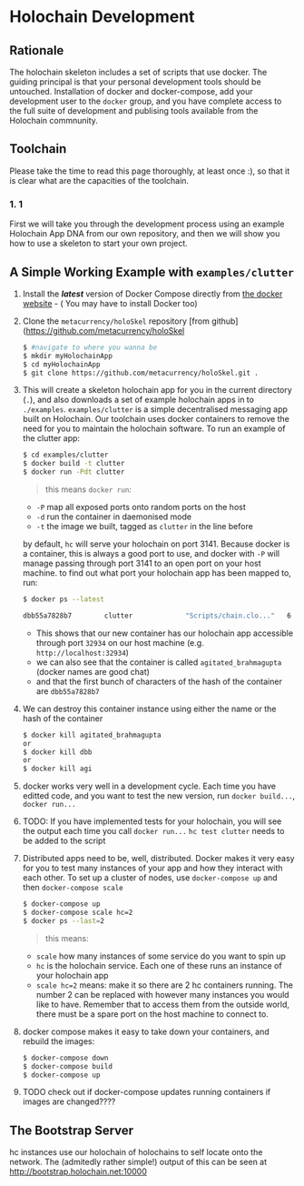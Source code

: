 # Holochain Development

## Rationale 
The holochain skeleton includes a set of scripts that use docker. The guiding principal is that your personal development tools should be untouched. Installation of docker and docker-compose, add your development user to the `docker` group, and you have complete access to the full suite of development and publising tools available from the Holochain commnunity.

## Toolchain
Please take the time to read this page thoroughly, at least once :), so that it is clear what are the capacities of the toolchain.

### 1. 1



First we will take you through the development process using an example Holochain App DNA from our own repository, and then we will show you how to use a skeleton to start your own project.

## A Simple Working Example with `examples/clutter`

1. Install the ***latest*** version of Docker Compose directly from [the docker website](https://docs.docker.com/compose/install/) - ( You may have to install Docker too)
2. Clone the `metacurrency/holoSkel` repository [from github](https://github.com/metacurrency/holoSkel

    ```bash 
    $ #navigate to where you wanna be
    $ mkdir myHolochainApp
    $ cd myHolochainApp
    $ git clone https://github.com/metacurrency/holoSkel.git .
    ```
3. This will create a skeleton holochain app for you in the current directory (`.`), and also downloads a set of example holochain apps in to `./examples`. `examples/clutter` is a simple decentralised messaging app built on Holochain. Our toolchain uses docker containers to remove the need for you to maintain the holochain software. To run an example of the clutter app:

    ```bash
    $ cd examples/clutter
    $ docker build -t clutter
    $ docker run -Pdt clutter
    ```
    > this means `docker run`:
    * `-P` map all exposed ports onto random ports on the host
    * `-d` run the container in daemonised mode
    * `-t` the image we built, tagged as `clutter` in the line before

    by default, `hc` will serve your holochain on port 3141. Because docker is a container, this is always a good port to use, and docker with `-P` will manage passing through port 3141 to an open port on your host machine. to find out what port your holochain app has been mapped to, run:

    ```bash
    $ docker ps --latest
    ```

    ```bash
    dbb55a7828b7        clutter             "Scripts/chain.clo..."   6 minutes ago       Up 6 minutes        0.0.0.0:32934->3141/tcp   agitated_brahmagupta
    ```

    * This shows that our new container has our holochain app accessible through port `32934` on our host machine (e.g. `http://localhost:32934`)
    * we can also see that the container is called `agitated_brahmagupta` (docker names are good chat)
    * and that the first bunch of characters of the hash of the container are `dbb55a7828b7`

4. We can destroy this container instance using either the name or the hash of the container

    ```bash
    $ docker kill agitated_brahmagupta
    or
    $ docker kill dbb
    or
    $ docker kill agi
    ```

5. docker works very well in a development cycle. Each time you have editted code, and you want to test the new version, run `docker build...`, `docker run...`

6. TODO: If you have implemented tests for your holochain, you will see the output each time you call `docker run...`
    `hc test clutter` needs to be added to the script

7. Distributed apps need to be, well, distributed. Docker makes it very easy for you to test many instances of your app and how they interact with each other. To set up a cluster of nodes, use `docker-compose up` and then `docker-compose scale`

    ```bash
    $ docker-compose up
    $ docker-compose scale hc=2
    $ docker ps --last=2
    ```
    > this means:
    * `scale` how many instances of some service do you want to spin up
    * `hc` is the holochain service. Each one of these runs an instance of your holochain app
    * `scale hc=2` means: make it so there are 2 hc containers running. The number 2 can be replaced with however many instances you would like to have. Remember that to access them from the outside world, there must be a spare port on the host machine to connect to.

8. docker compose makes it easy to take down your containers, and rebuild the images:

    ```bash
    $ docker-compose down
    $ docker-compose build
    $ docker-compose up
    ```

9. TODO check out if docker-compose updates running containers if images are changed????

## The Bootstrap Server
hc instances use our holochain of holochains to self locate onto the network. The (admitedly rather simple!) output of this can be seen at http://bootstrap.holochain.net:10000